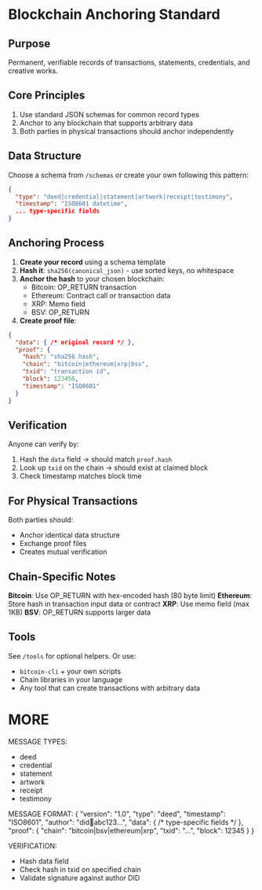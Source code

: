 # Blockchain Anchoring Standard

## Purpose
Permanent, verifiable records of transactions, statements, credentials, and creative works.

## Core Principles
1. Use standard JSON schemas for common record types
2. Anchor to any blockchain that supports arbitrary data
3. Both parties in physical transactions should anchor independently

## Data Structure

Choose a schema from `/schemas` or create your own following this pattern:
```json
{
  "type": "deed|credential|statement|artwork|receipt|testimony",
  "timestamp": "ISO8601 datetime",
  ... type-specific fields
}
```

## Anchoring Process

1. **Create your record** using a schema template
2. **Hash it**: `sha256(canonical_json)` - use sorted keys, no whitespace
3. **Anchor the hash** to your chosen blockchain:
   - Bitcoin: OP_RETURN transaction
   - Ethereum: Contract call or transaction data
   - XRP: Memo field
   - BSV: OP_RETURN
4. **Create proof file**:
```json
{
  "data": { /* original record */ },
  "proof": {
    "hash": "sha256 hash",
    "chain": "bitcoin|ethereum|xrp|bsv",
    "txid": "transaction id",
    "block": 123456,
    "timestamp": "ISO8601"
  }
}
```

## Verification

Anyone can verify by:
1. Hash the `data` field → should match `proof.hash`
2. Look up `txid` on the chain → should exist at claimed block
3. Check timestamp matches block time

## For Physical Transactions

Both parties should:
- Anchor identical data structure
- Exchange proof files
- Creates mutual verification

## Chain-Specific Notes

**Bitcoin**: Use OP_RETURN with hex-encoded hash (80 byte limit)
**Ethereum**: Store hash in transaction input data or contract
**XRP**: Use memo field (max 1KB)
**BSV**: OP_RETURN supports larger data

## Tools

See `/tools` for optional helpers. Or use:
- `bitcoin-cli` + your own scripts
- Chain libraries in your language
- Any tool that can create transactions with arbitrary data

# MORE

MESSAGE TYPES:
- deed
- credential  
- statement
- artwork
- receipt
- testimony

MESSAGE FORMAT:
{
  "version": "1.0",
  "type": "deed",
  "timestamp": "ISO8601",
  "author": "did:key:abc123...",
  "data": { /* type-specific fields */ },
  "proof": {
    "chain": "bitcoin|bsv|ethereum|xrp",
    "txid": "...",
    "block": 12345
  }
}

VERIFICATION:
- Hash data field
- Check hash in txid on specified chain
- Validate signature against author DID
